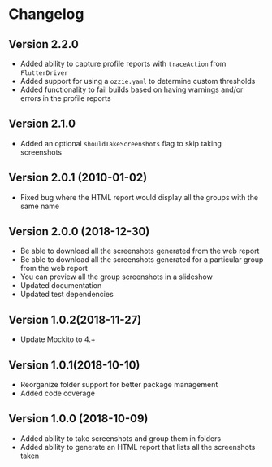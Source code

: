 # Changelog

## Version 2.2.0

- Added ability to capture profile reports with `traceAction` from `FlutterDriver`
- Added support for using a `ozzie.yaml` to determine custom thresholds
- Added functionality to fail builds based on having warnings and/or errors in the profile reports

## Version 2.1.0

- Added an optional `shouldTakeScreenshots` flag to skip taking screenshots

## Version 2.0.1 (2010-01-02)

- Fixed bug where the HTML report would display all the groups with the same name

## Version 2.0.0 (2018-12-30)

- Be able to download all the screenshots generated from the web report
- Be able to download all the screenshots generated for a particular group from the web report
- You can preview all the group screenshots in a slideshow
- Updated documentation
- Updated test dependencies

## Version 1.0.2(2018-11-27)

- Update Mockito to 4.+

## Version 1.0.1(2018-10-10)

- Reorganize folder support for better package management
- Added code coverage

## Version 1.0.0 (2018-10-09)

- Added ability to take screenshots and group them in folders
- Added ability to generate an HTML report that lists all the screenshots taken
